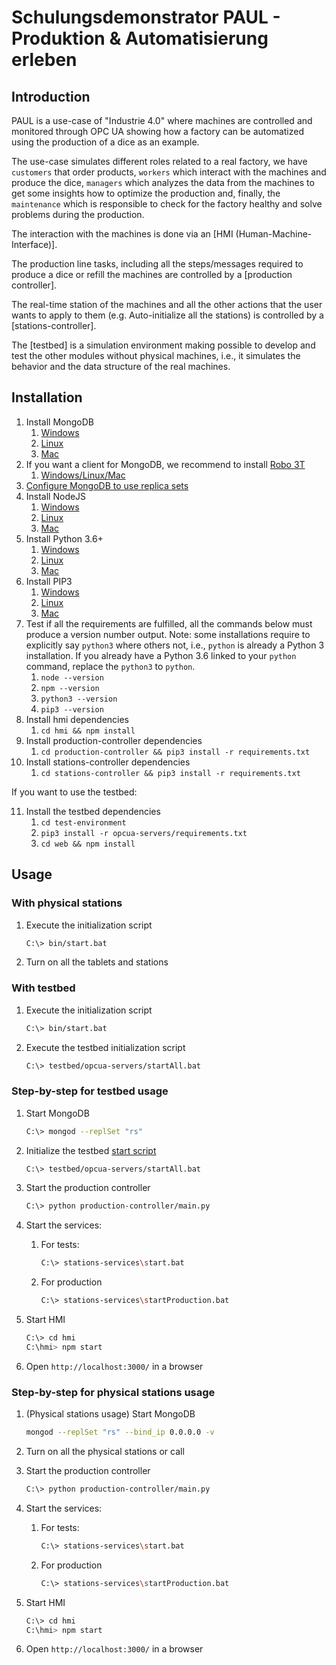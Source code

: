 # Schulungsdemonstrator PAUL - Produktion & Automatisierung erleben

## Introduction

PAUL is a use-case of "Industrie 4.0" where machines are controlled and monitored through OPC UA showing how a factory can be automatized using the production of a dice as an example.

The use-case simulates different roles related to a real factory, we have `customers` that order products, `workers` which interact with the machines and produce the dice, `managers` which analyzes the data from the machines to get some insights how to optimize the production and, finally, the `maintenance` which is responsible to check for the factory healthy and solve problems during the production.

The interaction with the machines is done via an [HMI (Human-Machine-Interface)].

The production line tasks, including all the steps/messages required to produce a dice or refill the machines are controlled by a [production controller].

The real-time station of the machines and all the other actions that the user wants to apply to them (e.g. Auto-initialize all the stations) is controlled by a [stations-controller].

The [testbed] is a simulation environment making possible to develop and test the other modules without physical machines, i.e., it simulates the behavior and the data structure of the real machines.

## Installation

1. Install MongoDB
    1. [Windows](https://docs.mongodb.com/manual/tutorial/install-mongodb-on-windows)
    2. [Linux](https://www.digitalocean.com/community/tutorials/how-to-install-mongodb-on-ubuntu-18-04)
    3. [Mac](https://treehouse.github.io/installation-guides/mac/mongo-mac.html)
2. If you want a client for MongoDB, we recommend to install [Robo 3T](https://robomongo.org/)
    1. [Windows/Linux/Mac](https://robomongo.org/download)
3. [Configure MongoDB to use replica sets](https://hackernoon.com/using-mongodb-as-a-realtime-database-with-change-streams-213cba1dfc2a)
4. Install NodeJS
    1. [Windows](https://www.guru99.com/download-install-node-js.html)
    2. [Linux](https://linuxize.com/post/how-to-install-node-js-on-ubuntu-18.04/)
    3. [Mac](https://www.webucator.com/how-to/how-install-nodejs-on-mac.cfm)
5. Install Python 3.6+
    1. [Windows](https://www.python.org/downloads/)
    2. [Linux](https://docs.python-guide.org/starting/install3/linux/)
    3. [Mac](http://osxdaily.com/2018/06/13/how-install-update-python-3x-mac/)
6. Install PIP3
    1. [Windows](https://vgkits.org/blog/pip3-windows-howto/)
    2. [Linux](https://stackoverflow.com/questions/6587507/how-to-install-pip-with-python-3)
    3. [Mac](https://stackoverflow.com/questions/34573159/how-to-install-pip3-on-my-mac)
7. Test if all the requirements are fulfilled, all the commands below must produce a version number output. Note: some installations require to explicitly say `python3` where others not, i.e., `python` is already a Python 3 installation. If you already have a Python 3.6 linked to your `python` command, replace the `python3` to `python`.
    1. `node --version`
    2. `npm --version`
    3. `python3 --version`
    4. `pip3 --version`
8. Install hmi dependencies
    1. `cd hmi && npm install`
9. Install production-controller dependencies
    1. `cd production-controller && pip3 install -r requirements.txt`
10. Install stations-controller dependencies
    1. `cd stations-controller && pip3 install -r requirements.txt`

If you want to use the testbed:

11. Install the testbed dependencies
    1. `cd test-environment`
    2. `pip3 install -r opcua-servers/requirements.txt`
    3. `cd web && npm install`

## Usage

### With physical stations

1. Execute the initialization script

    ```bash
    C:\> bin/start.bat
    ```

2. Turn on all the tablets and stations

### With testbed

1. Execute the initialization script

    ```bash
    C:\> bin/start.bat
    ```

2. Execute the testbed initialization script

    ```bash
    C:\> testbed/opcua-servers/startAll.bat
    ```

### Step-by-step for testbed usage

1. Start MongoDB

    ```bash
    C:\> mongod --replSet "rs"
    ```

2. Initialize the testbed [start script]()

    ```bash
    C:\> testbed/opcua-servers/startAll.bat
    ```

3. Start the production controller

    ```bash
    C:\> python production-controller/main.py
    ```

4. Start the services:

    1. For tests:

        ```bash
        C:\> stations-services\start.bat
        ```

    2. For production

        ```bash
        C:\> stations-services\startProduction.bat
        ```

5. Start HMI

    ```bash
    C:\> cd hmi
    C:\hmi> npm start
    ```

6. Open `http://localhost:3000/` in a browser

### Step-by-step for physical stations usage

1. (Physical stations usage) Start MongoDB
    ```bash
    mongod --replSet "rs" --bind_ip 0.0.0.0 -v
    ```
2. Turn on all the physical stations or call
3. Start the production controller

    ```bash
    C:\> python production-controller/main.py
    ```

4. Start the services:

    1. For tests:

        ```bash
        C:\> stations-services\start.bat
        ```

    2. For production

        ```bash
        C:\> stations-services\startProduction.bat
        ```

5. Start HMI

    ```bash
    C:\> cd hmi
    C:\hmi> npm start
    ```

6. Open `http://localhost:3000/` in a browser


